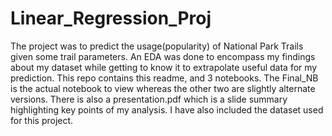 # Linear_Regression_Proj

The project was to predict the usage(popularity) of National Park Trails given some trail parameters. An EDA was done to encompass my findings about my dataset while getting to know it to extrapolate useful data for my prediction. This repo contains this readme, and 3 notebooks. The Final_NB is the actual notebook to view whereas the other two are slightly alternate versions. There is also a presentation.pdf which is a slide summary highlighting key points of my analysis. I have also included the dataset used for this project.
